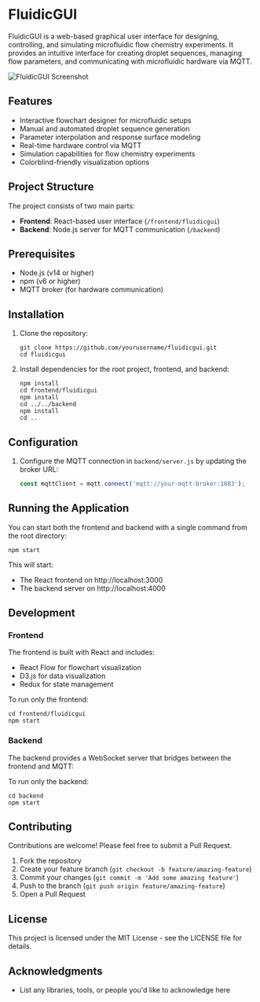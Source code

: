 # FluidicGUI

FluidicGUI is a web-based graphical user interface for designing, controlling, and simulating microfluidic flow chemistry experiments. It provides an intuitive interface for creating droplet sequences, managing flow parameters, and communicating with microfluidic hardware via MQTT.

![FluidicGUI Screenshot](screenshot.png) <!-- Add a screenshot of your application here -->

## Features

- Interactive flowchart designer for microfluidic setups
- Manual and automated droplet sequence generation
- Parameter interpolation and response surface modeling
- Real-time hardware control via MQTT
- Simulation capabilities for flow chemistry experiments
- Colorblind-friendly visualization options

## Project Structure

The project consists of two main parts:

- **Frontend**: React-based user interface (`/frontend/fluidicgui`)
- **Backend**: Node.js server for MQTT communication (`/backend`)

## Prerequisites

- Node.js (v14 or higher)
- npm (v6 or higher)
- MQTT broker (for hardware communication)

## Installation

1. Clone the repository:
   ```
   git clone https://github.com/yourusername/fluidicgui.git
   cd fluidicgui
   ```

2. Install dependencies for the root project, frontend, and backend:
   ```
   npm install
   cd frontend/fluidicgui
   npm install
   cd ../../backend
   npm install
   cd ..
   ```

## Configuration

1. Configure the MQTT connection in `backend/server.js` by updating the broker URL:
   ```javascript
   const mqttClient = mqtt.connect('mqtt://your-mqtt-broker:1883');
   ```

## Running the Application

You can start both the frontend and backend with a single command from the root directory:

```
npm start
```

This will start:
- The React frontend on http://localhost:3000
- The backend server on http://localhost:4000

## Development

### Frontend

The frontend is built with React and includes:
- React Flow for flowchart visualization
- D3.js for data visualization
- Redux for state management

To run only the frontend:
```
cd frontend/fluidicgui
npm start
```

### Backend

The backend provides a WebSocket server that bridges between the frontend and MQTT:

To run only the backend:
```
cd backend
npm start
```

## Contributing

Contributions are welcome! Please feel free to submit a Pull Request.

1. Fork the repository
2. Create your feature branch (`git checkout -b feature/amazing-feature`)
3. Commit your changes (`git commit -m 'Add some amazing feature'`)
4. Push to the branch (`git push origin feature/amazing-feature`)
5. Open a Pull Request

## License

This project is licensed under the MIT License - see the LICENSE file for details.

## Acknowledgments

- List any libraries, tools, or people you'd like to acknowledge here
